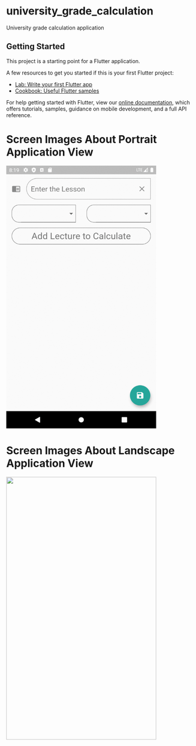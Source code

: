 # university_grade_calculation

University  grade calculation application

## Getting Started

This project is a starting point for a Flutter application.

A few resources to get you started if this is your first Flutter project:

- [Lab: Write your first Flutter app](https://flutter.dev/docs/get-started/codelab)
- [Cookbook: Useful Flutter samples](https://flutter.dev/docs/cookbook)

For help getting started with Flutter, view our
[online documentation](https://flutter.dev/docs), which offers tutorials,
samples, guidance on mobile development, and a full API reference.


 # Screen Images About Portrait Application View 
<img src=/ScreenShots/ss_portrait.gif width="400" height="700">

 # Screen Images About Landscape Application View 
<img src=/ScreenShots/ss_landscape.gif width="400" height="700">
